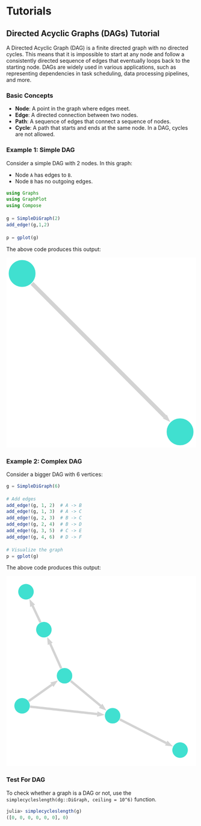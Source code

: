 # Tutorials

## Directed Acyclic Graphs (DAGs) Tutorial

A Directed Acyclic Graph (DAG) is a finite directed graph with no directed cycles. This means that it is impossible to start at any node and follow a consistently directed sequence of edges that eventually loops back to the starting node. DAGs are widely used in various applications, such as representing dependencies in task scheduling, data processing pipelines, and more.

### Basic Concepts

- **Node**: A point in the graph where edges meet.
- **Edge**: A directed connection between two nodes.
- **Path**: A sequence of edges that connect a sequence of nodes.
- **Cycle**: A path that starts and ends at the same node. In a DAG, cycles are not allowed.

### Example 1: Simple DAG

Consider a simple DAG with 2 nodes.
In this graph:
- Node `A` has edges to `B`.
- Node `B` has no outgoing edges.
```julia
using Graphs
using GraphPlot
using Compose

g = SimpleDiGraph(2)
add_edge!(g,1,2)

p = gplot(g)
```
The above code produces this output:

![Alt text](../assets/simple_dag.svg)
### Example 2: Complex DAG
Consider a bigger DAG with 6 vertices:
```julia
g = SimpleDiGraph(6)

# Add edges
add_edge!(g, 1, 2)  # A -> B
add_edge!(g, 1, 3)  # A -> C
add_edge!(g, 2, 3)  # B -> C
add_edge!(g, 2, 4)  # B -> D
add_edge!(g, 3, 5)  # C -> E
add_edge!(g, 4, 6)  # D -> F

# Visualize the graph
p = gplot(g)

```
The above code produces this output:

![Alt text](../assets/complex_dag.svg)
### Test For DAG
To check whether a graph is a DAG or not, use the `simplecycleslength(dg::DiGraph, ceiling = 10^6)` function. 
```julia
julia> simplecycleslength(g)
([0, 0, 0, 0, 0, 0], 0)
```







